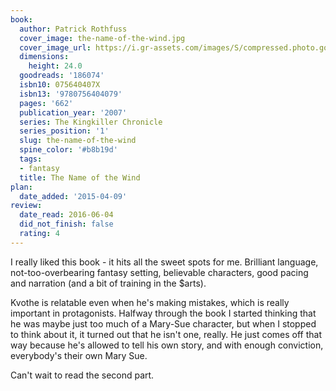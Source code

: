 ```yaml
---
book:
  author: Patrick Rothfuss
  cover_image: the-name-of-the-wind.jpg
  cover_image_url: https://i.gr-assets.com/images/S/compressed.photo.goodreads.com/books/1515589515l/186074._SX98_.jpg
  dimensions:
    height: 24.0
  goodreads: '186074'
  isbn10: 075640407X
  isbn13: '9780756404079'
  pages: '662'
  publication_year: '2007'
  series: The Kingkiller Chronicle
  series_position: '1'
  slug: the-name-of-the-wind
  spine_color: '#b8b19d'
  tags:
  - fantasy
  title: The Name of the Wind
plan:
  date_added: '2015-04-09'
review:
  date_read: 2016-06-04
  did_not_finish: false
  rating: 4
---
```


I really liked this book - it hits all the sweet spots for me. Brilliant language, not-too-overbearing fantasy setting, believable characters, good pacing and narration (and a bit of training in the $arts).

Kvothe is relatable even when he's making mistakes, which is really important in protagonists. Halfway through the book I started thinking that he was maybe just too much of a Mary-Sue character, but when I stopped to think about it, it turned out that he isn't one, really. He just comes off that way because he's allowed to tell his own story, and with enough conviction, everybody's their own Mary Sue.

Can't wait to read the second part.
